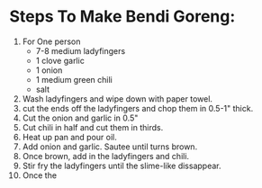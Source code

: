 # Steps To Make Bendi Goreng:

1. For One person
    * 7-8 medium ladyfingers
    * 1 clove garlic
    * 1 onion
    * 1 medium green chili
    * salt
2. Wash ladyfingers and wipe down with paper towel.
3. cut the ends off the ladyfingers and chop them in 0.5-1" thick.
4. Cut the onion and garlic in 0.5"
5. Cut chili in half and cut them in thirds.
6. Heat up pan and pour oil.
7. Add onion and garlic. Sautee until turns brown.
8. Once brown, add in the ladyfingers and chili.
9. Stir fry the ladyfingers until the slime-like dissappear.
10. Once the 
